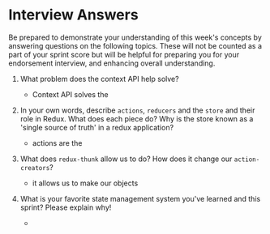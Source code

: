 # Interview Answers
Be prepared to demonstrate your understanding of this week's concepts by answering questions on the following topics. These will not be counted as a part of your sprint score but will be helpful for preparing you for your endorsement interview, and enhancing overall understanding.

1. What problem does the context API help solve?

      - Context API solves the 

2. In your own words, describe `actions`, `reducers` and the `store` and their role in Redux. What does each piece do? Why is the store known as a 'single source of truth' in a redux application?

      - actions are the 

3. What does `redux-thunk` allow us to do? How does it change our `action-creators`?

      - it allows us to make our objects 

4. What is your favorite state management system you've learned and this sprint? Please explain why!

      - 